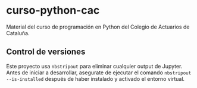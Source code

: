# curso-python-cac
Material del curso de programación en Python del Colegio de Actuarios de Cataluña.

## Control de versiones

Este proyecto usa `nbstripout` para eliminar cualquier output de Jupyter.
Antes de iniciar a desarrollar, asegurate de ejecutar el comando `nbstripout --is-installed` 
después de haber instalado y activado el entorno virtual.

